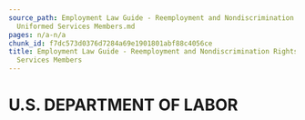 ```yaml
---
source_path: Employment Law Guide - Reemployment and Nondiscrimination Rights for
  Uniformed Services Members.md
pages: n/a-n/a
chunk_id: f7dc573d0376d7284a69e1901801abf88c4056ce
title: Employment Law Guide - Reemployment and Nondiscrimination Rights for Uniformed
  Services Members
---
```

# U.S. DEPARTMENT OF LABOR
